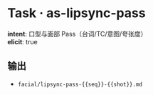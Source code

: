 # Task · as-lipsync-pass

**intent**: 口型与面部 Pass（台词/TC/意图/夸张度）  
**elicit**: true

## 输出

- `facial/lipsync-pass-{{seq}}-{{shot}}.md`

